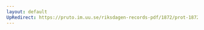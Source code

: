 ```yaml
---
layout: default
UpRedirect: https://pruto.im.uu.se/riksdagen-records-pdf/1872/prot-1872--ak--327/prot-1872--ak--327_000.pdf
---
```

